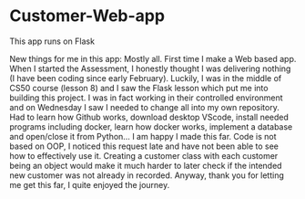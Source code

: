 
# Customer-Web-app
This app runs on Flask

New things for me in this app: Mostly all. First time I make a Web based app. When I started the Assessment, I honestly thought I was delivering nothing 
(I have been coding since early February). Luckily, I was in the middle of CS50 course (lesson 8) and I saw the Flask lesson which put me into building this project. 
I was in fact working in their controlled environment and on Wednesday I saw I needed to change all into my own repository. Had to learn how Github works, 
download desktop VScode, install needed programs including docker, learn how docker works, implement a database and open/close it from Python…
I am happy I made this far. Code is not based on OOP, I noticed this request late and have not been able to see how to effectively use it. Creating a customer 
class with each customer being an object would make it much harder to later check if the intended new customer was not already in recorded.
Anyway, thank you for letting me get this far, I quite enjoyed the journey.

